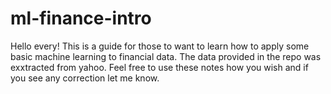 # ml-finance-intro

Hello every! This is a guide for those to want to learn how to apply some basic machine learning to financial data. The data provided in the repo was exxtracted from yahoo. Feel free to use these notes how you wish and if you see any correction let me know. 
